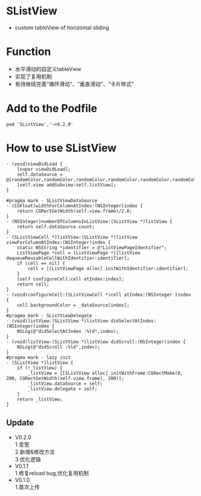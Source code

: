 # SListView
* custom tableView of horizontal sliding

# Function
* 水平滑动的自定义tableView
* 实现了复用机制
* 有待继续完善“循环滑动”、“垂直滑动”、“卡片样式”

# Add to the Podfile
```objc 
pod 'SListView','~>0.2.0'
```
# How to use SListView
```objc 
- (void)viewDidLoad {
    [super viewDidLoad];
    self.dataSource = @[randomColor,randomColor,randomColor,randomColor,randomColor,randomColor];
    [self.view addSubview:self.listView];
}

#pragma mark - SListViewDataSource
- (CGFloat)widthForColumnAtIndex:(NSInteger)index {
    return CGRectGetWidth(self.view.frame)/2.0;
}
- (NSInteger)numberOfColumnsInListView:(SListView *)listView {
    return self.dataSource.count;
}
- (SListViewCell *)listView:(SListView *)listView viewForColumnAtIndex:(NSInteger)index {
    static NSString *identifier = @"ListViewPageIdentifier";
    ListViewPage *cell = (ListViewPage *)[listView dequeueReusableCellWithIdentifier:identifier];
    if (cell == nil) {
        cell = [[ListViewPage alloc] initWithIdentifier:identifier];
    }
    [self configureCell:cell atIndex:index];
    return cell;
}
- (void)configureCell:(SListViewCell *)cell atIndex:(NSInteger )index {
    cell.backgroundColor = _dataSource[index];
}
#pragma mark - SListViewDelegate
- (void)listView:(SListView *)listView didSelectAtIndex:(NSInteger)index {
    NSLog(@"didSelectAtIndex :%ld",index);
}
- (void)listView:(SListView *)listView didScroll:(NSInteger)index {
    NSLog(@"didScroll :%ld",index);
}
#pragma mark - lazy init
- (SListView *)listView {
    if (!_listView) {
        _listView = [[SListView alloc] initWithFrame:CGRectMake(0, 200, CGRectGetWidth(self.view.frame), 200)];
        _listView.dataSource = self;
        _listView.delegate = self;
    }
    return _listView;
}
```

## Update
* V0.2.0 <br> 
  1.变宽<br>
  2.新增&修改方法<br>
  3.优化逻辑
* V0.1.1 <br> 
  1.修复reload bug,优化复用机制
* V0.1.0 <br> 
  1.首次上传
